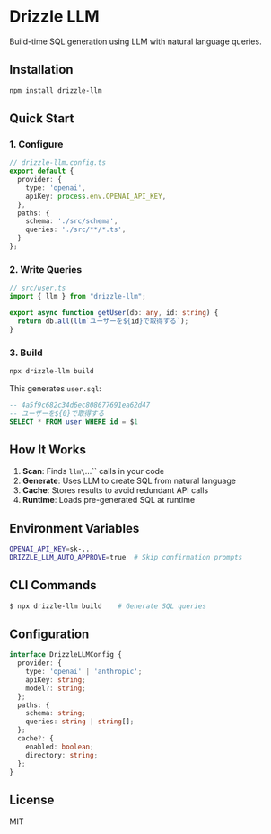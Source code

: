 # Drizzle LLM

Build-time SQL generation using LLM with natural language queries.

## Installation

```bash
npm install drizzle-llm
```

## Quick Start

### 1. Configure

```typescript
// drizzle-llm.config.ts
export default {
  provider: {
    type: 'openai',
    apiKey: process.env.OPENAI_API_KEY,
  },
  paths: {
    schema: './src/schema',
    queries: './src/**/*.ts',
  }
};
```

### 2. Write Queries

```typescript
// src/user.ts
import { llm } from "drizzle-llm";

export async function getUser(db: any, id: string) {
  return db.all(llm`ユーザーを${id}で取得する`);
}
```

### 3. Build

```bash
npx drizzle-llm build
```

This generates `user.sql`:
```sql
-- 4a5f9c682c34d6ec808677691ea62d47
-- ユーザーを${0}で取得する
SELECT * FROM user WHERE id = $1
```

## How It Works

1. **Scan**: Finds `llm\`...\`` calls in your code
2. **Generate**: Uses LLM to create SQL from natural language
3. **Cache**: Stores results to avoid redundant API calls
4. **Runtime**: Loads pre-generated SQL at runtime

## Environment Variables

```bash
OPENAI_API_KEY=sk-...
DRIZZLE_LLM_AUTO_APPROVE=true  # Skip confirmation prompts
```

## CLI Commands

```bash
$ npx drizzle-llm build    # Generate SQL queries
```

## Configuration

```typescript
interface DrizzleLLMConfig {
  provider: {
    type: 'openai' | 'anthropic';
    apiKey: string;
    model?: string;
  };
  paths: {
    schema: string;
    queries: string | string[];
  };
  cache?: {
    enabled: boolean;
    directory: string;
  };
}
```

## License

MIT
